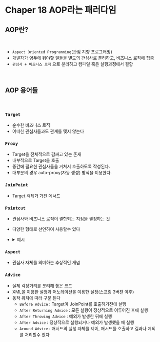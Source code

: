 # Chaper 18 AOP라는 패러다임

## AOP란?

<br/>

- `Aspect Oriented Programming`(관점 지향 프로그래밍)
- 개발자가 염두에 둬야할 일들을 별도의 관심사로 분리하고, 비즈니스 로직에 집중
- `관심사 + 비즈니스 로직` 으로 분리하고 컴파일 혹은 실행과정에서 결합

<br/>

## AOP 용어들

<br/>

### `Target`

- 순수한 비즈니스 로직
- 어떠한 관심사들과도 관계를 맺지 않는다

### `Proxy`

- Target을 전체적으로 감싸고 있는 존재
- 내부적으로 Target을 호출
- 중간에 필요한 관심사들을 거쳐서 호출하도록 작성된다.
- 대부분의 경우 auto-proxy(자동 생성) 방식을 이용한다.

### `JoinPoint`

- Target 객체가 가진 메서드

### `Pointcut`

- 관심사와 비즈니스 로직이 결합되는 지점을 결정하는 것
- 다양한 형태로 선언하여 사용할수 있다
- <details>
  <summary>예시</summary>
  <div markdown="1">

  - `execution(@execution)` : 매서드를 기준으로 Pointcut을 설정
  - `within(@within)` : 특정한 타입(클래스)을 기준으로 Pointcut을 설정
  - `this` : 주어진 인터페이스를 구현한 객체를 대상으로 Pointcut을 설정
  - `args(@args)` : 특정한 파라미터를 가지는 대상들만을 Pointcut으로 설정
  - `@ennotation` : 특정한 어노테이션이 적용된 대상들만을 Pointcut으로 설정

  </div>
  </details>

### `Aspect`

- 관심사 자체를 의미하는 추상적인 개념

### `Advice`

- 실제 걱정거리를 분리해 놓은 코드
- XML을 이용한 설정과 어노테이션을 이용한 설정(스프링 3버젼 이후)
- 동작 위치에 따라 구분 된다
  - `Before Advice` : Target이 JoinPoint를 호출하기전에 실행
  - `After Returning Advice` : 모든 실행이 정상적으로 이루어진 후에 실행
  - `After Throwing Advice` : 예외가 발생한 뒤에 실행
  - `After Advice` : 정상적으로 실행되거나 예외가 발생했을 때 실행
  - `Around Advice` : 매서드의 실행 자체를 제어, 매서드를 호출하고 결과나 예외를 처리할수 있다
